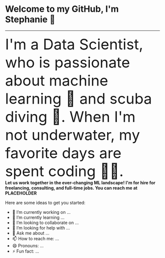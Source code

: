 # Welcome to my GitHub, I'm Stephanie 👋
---
<font size="14">I'm a Data Scientist, who is passionate about machine learning 🤖 and scuba diving 🤿.  When I'm not underwater, my favorite days are spent coding 👩‍💻.</font>
<br>
<b>Let us work together in the ever-changing ML landscape!  I'm for hire for freelancing, consulting, and full-time jobs.  You can reach me at PLACEHOLDER</b>


Here are some ideas to get you started:

- 🔭 I’m currently working on ...
- 🌱 I’m currently learning ...
- 👯 I’m looking to collaborate on ...
- 🤔 I’m looking for help with ...
- 💬 Ask me about ...
- 📫 How to reach me: ...
- 😄 Pronouns: ...
- ⚡ Fun fact: ...

